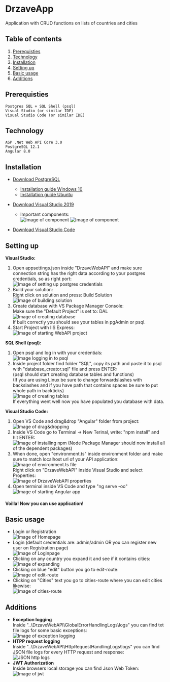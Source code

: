 # DrzaveApp
Application with CRUD functions on lists of countries and cities  
## Table of contents  
1. [Prerequisties](#prerequisites)  
2. [Technology](#technology)  
3. [Installation](#installation)  
4. [Setting up](#settingUp)  
5. [Basic usage](#basicUsage)  
6. [Additions](#additions)

<a name="prerequisites"></a>
## Prerequisties
```
Postgres SQL + SQL Shell (psql)
Visual Studio (or similar IDE)
Visual Studio Code (or similar IDE)
```
<a name="technology"></a>
## Technology  
```
ASP .Net Web API Core 3.0  
PostgreSQL 12.1
Angular 8.0  
```  
<a name="installation"></a>
## Installation
- [Download PostgreSQL](https://www.postgresql.org/download/)

  - [Installation guide Windows 10](https://www.youtube.com/watch?v=e1MwsT5FJRQ)
  - [Installation guide Ubuntu](https://www.youtube.com/watch?v=-LwI4HMR_Eg)
- [Download Visual Studio 2019](https://visualstudio.microsoft.com/downloads/)

  - Important components:  
![Image of component](https://i.imgur.com/ukMX0Y8.png)
![Image of component](https://i.imgur.com/qmgB4tr.png)
- [Download Visual Studio Code](https://code.visualstudio.com/download)  
<a name="settingUp"></a>
## Setting up  
**Visual Studio:**
  1. Open appsettings.json inside "DrzaveWebAPI" and make sure connection string has the right data according to your postgres credentials, so as right port:  
  ![Image of setting up postgres credentials](https://i.imgur.com/qCdvTSd.png)  
  2. Build your solution:  
     Right click on solution and press: Build Solution  
  ![Image of building solution](https://i.imgur.com/rWu0U7n.png)  
  3. Create database with VS Package Manager Console:  
     Make sure the "Default Project" is set to: DAL  
  ![Image of creating database](https://i.imgur.com/rhMKXjU.png?1)  
  If built correctly you should see your tables in pgAdmin or psql.  
  4. Start Project with IIS Express:  
  ![Image of starting WebAPI project](https://i.imgur.com/WVWDKCd.png)
  
**SQL Shell (psql):**  
  1. Open psql and log in with your credentials:  
  ![Image logging in to psql](https://i.imgur.com/qPgxNM1.png)
  2. Inside project folder find folder "SQL", copy its path and paste it to psql with "database_creator.sql" file and press ENTER:  
  (psql should start creating database tables and functions)  
  (If you are using Linux be sure to change forwardslashes with backslashes and if you have path that contains spaces be sure to put whole path in backticks)  
  ![Image of creating tables](https://i.imgur.com/xIlWAEP.png?1)  
  If everything went well now you have populated you database with data.  
  
**Visual Studio Code:**  
  1. Open VS Code and drag&drop "Angular" folder from project:  
  ![Image of drag&dropping](https://i.imgur.com/973f9ZI.png)
  2. Inside VS Code go to Terminal -> New Terinal, write: "npm install" and hit ENTER:  
  ![Image of installing npm](https://i.imgur.com/dWvjf6Q.png)
  (Node Package Manager should now install all of the dependent packages)  
  3. When done, open "environment.ts" inside environment folder and make sure to match localhost url of your API application:  
  ![Image of environment.ts file](https://i.imgur.com/F42Kkzd.png)  
  Right click on "DrzaveWebAPI" inside Visual Studio and select Properties:  
  ![Image of DrzaveWebAPI properties](https://i.imgur.com/dZTGzxH.png)  
  4. Open terminal inside VS Code and type "ng serve -oo"  
  ![Image of starting Angular app](https://i.imgur.com/BHs8XUb.png)  
  
#### **Voilla! Now you can use application!**  
<a name="basicUsage"></a>
## Basic usage  
- Login or Registration  
![Image of Homepage](https://i.imgur.com/2E4ZF2p.png)  
- Login (default credentials are: admin/admin OR you can register new user on Registration page)  
![Image of Loginpage](https://i.imgur.com/4P3tmcl.png)  
- Clicking on any country you expand it and see if it contains cities:  
![Image of expanding](https://i.imgur.com/9cSWg2i.png)  
- Clicking on blue "edit" button you go to edit-route:  
![Image of edit-route](https://i.imgur.com/0v5olsq.png)  
- Clicking on "Cities" text you go to cities-route where you can edit cities likewise:  
![Image of cities-route](https://i.imgur.com/FCm27XG.png)  

<a name="additions"></a>
## Additions  
- **Exception logging**  
  Inside "..\DrzaveWebAPI\GlobalErrorHandlingLogs\logs" you can find txt file logs for some basic exceptions:  
![Image of exception logging](https://i.imgur.com/Wxfb8EL.png)  
- **HTPP request logging**  
  Inside "..\DrzaveWebAPI\HttpRequestHandlingLogs\logs" you can find JSON file logs for every HTTP request and response:  
![JSON http logs](https://i.imgur.com/Qpp6b7M.png)  
- **JWT Authorization**  
  Inside browsers local storage you can find Json Web Token:  
![Image of jwt](https://i.imgur.com/Fa1EX2K.png)  
